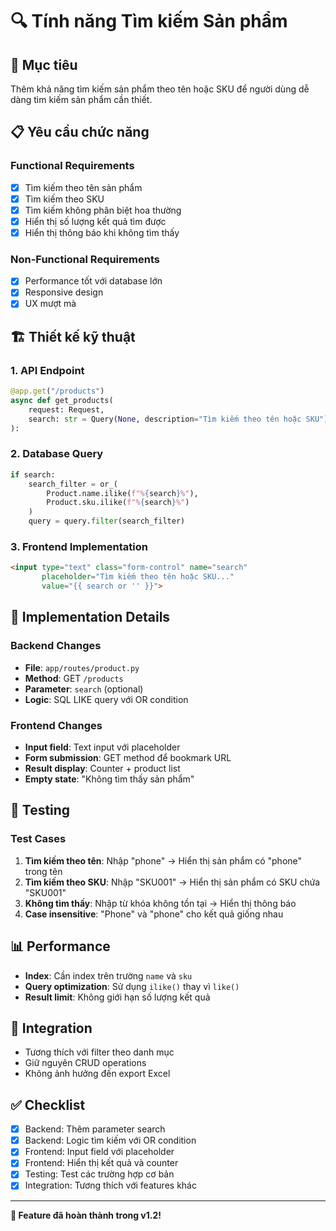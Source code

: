# 🔍 Tính năng Tìm kiếm Sản phẩm

## 🎯 Mục tiêu
Thêm khả năng tìm kiếm sản phẩm theo tên hoặc SKU để người dùng dễ dàng tìm kiếm sản phẩm cần thiết.

## 📋 Yêu cầu chức năng

### Functional Requirements
- [x] Tìm kiếm theo tên sản phẩm
- [x] Tìm kiếm theo SKU
- [x] Tìm kiếm không phân biệt hoa thường
- [x] Hiển thị số lượng kết quả tìm được
- [x] Hiển thị thông báo khi không tìm thấy

### Non-Functional Requirements
- [x] Performance tốt với database lớn
- [x] Responsive design
- [x] UX mượt mà

## 🏗️ Thiết kế kỹ thuật

### 1. API Endpoint
```python
@app.get("/products")
async def get_products(
    request: Request,
    search: str = Query(None, description="Tìm kiếm theo tên hoặc SKU")
):
```

### 2. Database Query
```python
if search:
    search_filter = or_(
        Product.name.ilike(f"%{search}%"),
        Product.sku.ilike(f"%{search}%")
    )
    query = query.filter(search_filter)
```

### 3. Frontend Implementation
```html
<input type="text" class="form-control" name="search" 
       placeholder="Tìm kiếm theo tên hoặc SKU..." 
       value="{{ search or '' }}">
```

## 🔧 Implementation Details

### Backend Changes
- **File**: `app/routes/product.py`
- **Method**: GET `/products`
- **Parameter**: `search` (optional)
- **Logic**: SQL LIKE query với OR condition

### Frontend Changes
- **Input field**: Text input với placeholder
- **Form submission**: GET method để bookmark URL
- **Result display**: Counter + product list
- **Empty state**: "Không tìm thấy sản phẩm"

## 🧪 Testing

### Test Cases
1. **Tìm kiếm theo tên**: Nhập "phone" → Hiển thị sản phẩm có "phone" trong tên
2. **Tìm kiếm theo SKU**: Nhập "SKU001" → Hiển thị sản phẩm có SKU chứa "SKU001"
3. **Không tìm thấy**: Nhập từ khóa không tồn tại → Hiển thị thông báo
4. **Case insensitive**: "Phone" và "phone" cho kết quả giống nhau

## 📊 Performance
- **Index**: Cần index trên trường `name` và `sku`
- **Query optimization**: Sử dụng `ilike()` thay vì `like()`
- **Result limit**: Không giới hạn số lượng kết quả

## 🔄 Integration
- Tương thích với filter theo danh mục
- Giữ nguyên CRUD operations
- Không ảnh hưởng đến export Excel

## ✅ Checklist
- [x] Backend: Thêm parameter search
- [x] Backend: Logic tìm kiếm với OR condition
- [x] Frontend: Input field với placeholder
- [x] Frontend: Hiển thị kết quả và counter
- [x] Testing: Test các trường hợp cơ bản
- [x] Integration: Tương thích với features khác

---

**🎉 Feature đã hoàn thành trong v1.2!** 